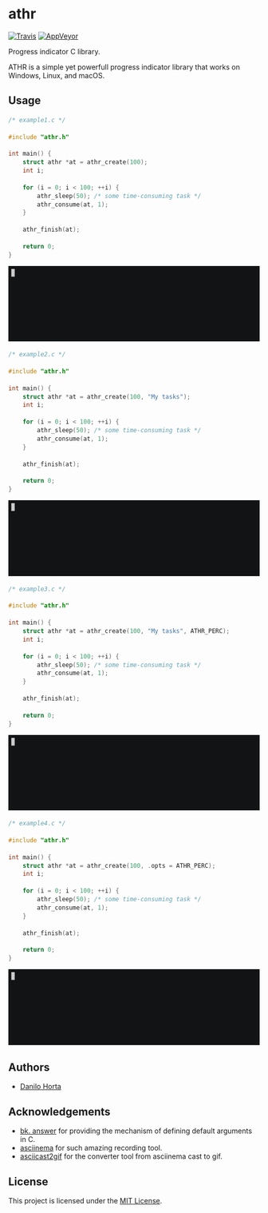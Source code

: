 # athr

[![Travis](https://img.shields.io/travis/horta/almosthere.svg?style=flat-square&label=linux%20%2F%20macos%20build)](https://travis-ci.org/horta/almosthere) [![AppVeyor](https://img.shields.io/appveyor/ci/Horta/almosthere.svg?style=flat-square&label=windows%20build)](https://ci.appveyor.com/project/Horta/almosthere)

Progress indicator C library.

ATHR is a simple yet powerfull progress indicator library that works on Windows, Linux, and macOS.

## Usage

```c
/* example1.c */

#include "athr.h"

int main() {
    struct athr *at = athr_create(100);
    int i;

    for (i = 0; i < 100; ++i) {
        athr_sleep(50); /* some time-consuming task */
        athr_consume(at, 1);
    }

    athr_finish(at);

    return 0;
}
```
![Example 1](example1.gif)

```c
/* example2.c */

#include "athr.h"

int main() {
    struct athr *at = athr_create(100, "My tasks");
    int i;

    for (i = 0; i < 100; ++i) {
        athr_sleep(50); /* some time-consuming task */
        athr_consume(at, 1);
    }

    athr_finish(at);

    return 0;
}
```
![Example 2](example2.gif)

```c
/* example3.c */

#include "athr.h"

int main() {
    struct athr *at = athr_create(100, "My tasks", ATHR_PERC);
    int i;

    for (i = 0; i < 100; ++i) {
        athr_sleep(50); /* some time-consuming task */
        athr_consume(at, 1);
    }

    athr_finish(at);

    return 0;
}
```
![Example 3](example3.gif)

```c
/* example4.c */

#include "athr.h"

int main() {
    struct athr *at = athr_create(100, .opts = ATHR_PERC);
    int i;

    for (i = 0; i < 100; ++i) {
        athr_sleep(50); /* some time-consuming task */
        athr_consume(at, 1);
    }

    athr_finish(at);

    return 0;
}
```
![Example 4](example4.gif)

## Authors
* [Danilo Horta](https://github.com/horta)

## Acknowledgements

- [bk. answer](https://stackoverflow.com/a/2926165) for providing the mechanism of defining default arguments in C.
- [asciinema](https://asciinema.org/) for such amazing recording tool.
- [asciicast2gif](https://github.com/asciinema/asciicast2gif) for the converter tool from asciinema cast to gif.

## License

This project is licensed under the [MIT License](https://raw.githubusercontent.com/horta/almosthere/master/LICENSE.md).
